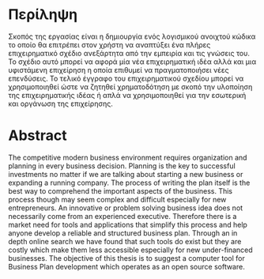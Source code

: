 # Περίληψη
Σκοπός της εργασίας είναι η δημιουργία ενός λογισμικού ανοιχτού κώδικα το οποίο θα επιτρέπει στον χρήστη να αναπτύξει ένα πλήρες επιχειρηματικό σχέδιο ανεξάρτητα από την εμπειρία και τις γνώσεις του. Το σχέδιο αυτό μπορεί να αφορά μία νέα επιχειρηματική ιδέα αλλά και μια υφιστάμενη επιχείρηση η οποία επιθυμεί να πραγματοποιήσει νέες επενδύσεις. Το τελικό έγγραφο του επιχειρηματικού σχεδίου μπορεί να χρησιμοποιηθεί ώστε να ζητηθεί χρηματοδότηση με σκοπό την υλοποίηση της επιχειρηματικής ιδέας ή απλά να χρησιμοποιηθεί για την εσωτερική και οργάνωση της επιχείρησης.  

# Abstract
The competitive modern business environment requires organization and planning in every business decision. Planning is the key to successful investments no matter if we are talking about starting a new business or expanding a running company. The process of writing the plan itself is the best way to comprehend the important aspects of the business. This process though may seem complex and difficult especially for new entrepreneurs. An innovative or problem solving business idea does not necessarily come from an experienced executive. Therefore there is a market need for tools and applications that simplify this process and help anyone develop a reliable and structured business plan. Through an in depth online search we have found that such tools do exist but they are costly which make them less accessible especially for new under-financed businesses. The objective of this thesis is to suggest a computer tool for Business Plan development which operates as an open source software. 
